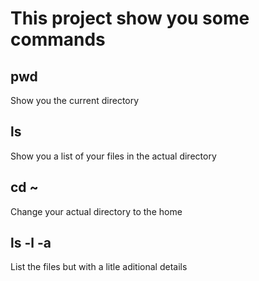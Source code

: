# This project show you some commands
## pwd
Show you the current directory

## ls
Show you a list of your files in the actual directory

## cd ~
Change your actual directory to the home

## ls -l -a
List the files but with a litle aditional details
